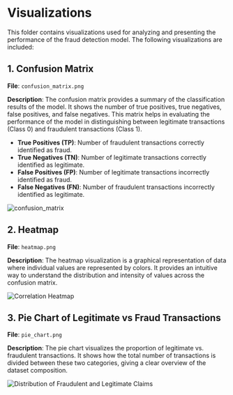 # Visualizations

This folder contains visualizations used for analyzing and presenting the performance of the fraud detection model. The following visualizations are included:

## 1. Confusion Matrix

**File**: `confusion_matrix.png`

**Description**: 
The confusion matrix provides a summary of the classification results of the model. It shows the number of true positives, true negatives, false positives, and false negatives. This matrix helps in evaluating the performance of the model in distinguishing between legitimate transactions (Class 0) and fraudulent transactions (Class 1).

- **True Positives (TP)**: Number of fraudulent transactions correctly identified as fraud.
- **True Negatives (TN)**: Number of legitimate transactions correctly identified as legitimate.
- **False Positives (FP)**: Number of legitimate transactions incorrectly identified as fraud.
- **False Negatives (FN)**: Number of fraudulent transactions incorrectly identified as legitimate.


![confusion_matrix](https://github.com/user-attachments/assets/0b0ddf06-bda3-4d7d-8678-6e199f4b4c50)



## 2. Heatmap

**File**: `heatmap.png`

**Description**:
The heatmap visualization is a graphical representation of data where individual values are represented by colors. It provides an intuitive way to understand the distribution and intensity of values across the confusion matrix.

![Correlation Heatmap](https://github.com/user-attachments/assets/67b9ed1b-05c3-429c-a96e-ae182738dbb7)


## 3. Pie Chart of Legitimate vs Fraud Transactions

**File**: `pie_chart.png`

**Description**:
The pie chart visualizes the proportion of legitimate vs. fraudulent transactions. It shows how the total number of transactions is divided between these two categories, giving a clear overview of the dataset composition.


![Distribution of Fraudulent and Legitimate Claims](https://github.com/user-attachments/assets/b536f61b-8999-4c4c-96e8-c5e483abec86)
